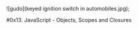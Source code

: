 ![gudo](keyed ignition switch in automobiles.jpg);

#0x13. JavaScript - Objects, Scopes and Closures
